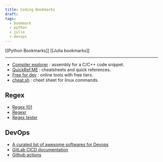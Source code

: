 ```yaml
---
title: Coding Bookmarks
draft: 
tags:
  - bookmark
  - python
  - julia
  - devops
---
```

[[Python Bookmarks]]
[[Julia bookmarks]]

---

- [Compiler explorer](https://godbolt.org/) : assembly for a C/C++ code snippet.
- [QuickRef.ME](https://quickref.me/) : cheatsheets and quick references.
- [Free for dev](https://free-for.dev/) : online tools with free tiers.
- [cheat.sh](https://cheat.sh/) : cheet sheet for linux commands.
## Regex

- [Regex 101](https://regex101.com/)
- [Regexr](https://regexr.com/)
- [Regex tester](https://www.regextester.com/)
## DevOps

- [A curated list of awesome softwares for Devops](https://github.com/awesome-soft/awesome-devops)
- [GitLab CICD documentation](https://docs.gitlab.com/ee/ci/)
- [Github actions](https://github.com/features/actions)